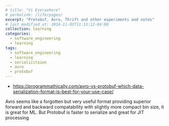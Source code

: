 ```yaml
---
# title: "Vi Everywhere"
# permalink: /life/pages/
excerpt: "Protobuf, Avro, Thrift and other experiments and notes"
# last_modified_at: 2016-11-03T11:13:12-04:00
collection: learning
categories:
  - software_engineering
  - learning
tags:
  - software_engineering
  - learning
  - serializitaion
  - avro
  - protobuf
---
```


- https://programmathically.com/avro-vs-protobuf-which-data-serialization-format-is-best-for-your-use-case/

Avro seems like a forgotten but very useful format providing superior forward and backward compatability with slightly more compact bin size, it is great for ML. But Protobuf is faster to serialize and great for JIT processing
